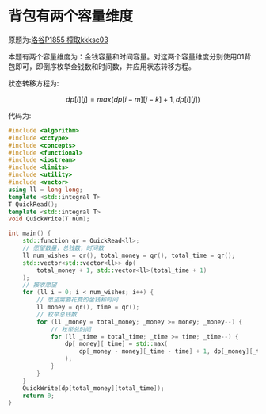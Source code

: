 # 背包有两个容量维度

[//]: # (UTF-8)

原题为:[洛谷P1855 榨取kkksc03](https://www.luogu.com.cn/problem/P1855)

本题有两个容量维度为：金钱容量和时间容量。对这两个容量维度分别使用01背包即可，即倒序枚举金钱数和时间数，并应用状态转移方程。

状态转移方程为:

$$
dp[i][j] = max(dp[i-m][j-k]+1, dp[i][j])
$$

代码为:

```c++
#include <algorithm>
#include <cctype>
#include <concepts>
#include <functional>
#include <iostream>
#include <limits>
#include <utility>
#include <vector>
using ll = long long;
template <std::integral T>
T QuickRead();
template <std::integral T>
void QuickWrite(T num);

int main() {
    std::function qr = QuickRead<ll>;
    // 愿望数量，总钱数，时间数
    ll num_wishes = qr(), total_money = qr(), total_time = qr();
    std::vector<std::vector<ll>> dp(
        total_money + 1, std::vector<ll>(total_time + 1)
    );
    // 接收愿望
    for (ll i = 0; i < num_wishes; i++) {
        // 愿望需要花费的金钱和时间
        ll money = qr(), time = qr();
        // 枚举总钱数
        for (ll _money = total_money; _money >= money; _money--) {
            // 枚举总时间
            for (ll _time = total_time; _time >= time; _time--) {
                dp[_money][_time] = std::max(
                    dp[_money - money][_time - time] + 1, dp[_money][_time]
                );
            }
        }
    }
    QuickWrite(dp[total_money][total_time]);
    return 0;
}
```
